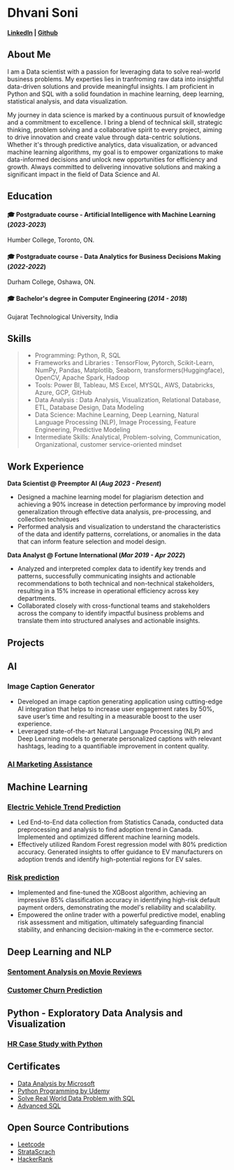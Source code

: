 # Dhvani Soni   

#### [LinkedIn](http://www.linkedin.com/in/dhvanisoni19) |  [Github](https://github.com/dhvanisoni) 

## About Me

I am a Data scientist with a passion for leveraging data to solve real-world business problems. My experties lies in tranfroming raw data into insightful data-driven solutions and provide meaningful insights. I am proficient in Python and SQL with a solid foundation in machine learning, deep learning, statistical analysis, and data visualization. 

My journey in data science is marked by a continuous pursuit of knowledge and a commitment to excellence. I bring a blend of technical skill, strategic thinking, problem solving and a collaborative spirit to every project, aiming to drive innovation and create value through data-centric solutions. Whether it's through predictive analytics, data visualization, or advanced machine learning algorithms, my goal is to empower organizations to make data-informed decisions and unlock new opportunities for efficiency and growth. Always committed to delivering innovative solutions and making a significant impact in the field of Data Science and AI.


## Education 

#### 🎓 Postgraduate course - Artificial Intelligence with Machine Learning (_2023-2023_) 
Humber College, Toronto, ON.

#### 🎓 Postgraduate course - Data Analytics for Business Decisions Making (_2022-2022_)
Durham College, Oshawa, ON.
 
#### 🎓 Bachelor's degree in Computer Engineering (_2014 - 2018_)
Gujarat Technological University, India 

## Skills
> - Programming:  Python, R, SQL
> - Frameworks and Libraries    : TensorFlow, Pytorch, Scikit-Learn, NumPy, Pandas, Matplotlib, Seaborn, transformers(Huggingface), OpenCV, Apache Spark, Hadoop
> - Tools:   Power BI, Tableau, MS Excel, MYSQL, AWS, Databricks, Azure, GCP, GitHub 
> - Data Analysis : Data Analysis, Visualization, Relational Database, ETL, Database Design, Data Modeling 
> - Data Science: Machine Learning, Deep Learning, Natural Language Processing (NLP), Image Processing, Feature Engineering, Predictive Modeling
> - Intermediate Skills: Analytical, Problem-solving, Communication, Organizational, customer service-oriented mindset
 

## Work Experience
**Data Scientist @ Preemptor AI (_Aug 2023 - Present_)**
- Designed a machine learning model for plagiarism detection and achieving a 90% increase in detection performance by improving model generalization through effective data analysis, pre-processing, and collection techniques
- Performed analysis and visualization to understand the characteristics of the data and identify patterns, correlations, or anomalies in the data that can inform feature selection and model design.

**Data Analyst @ Fortune International (_Mar 2019 - Apr 2022_)**
- Analyzed and interpreted complex data to identify key trends and patterns, successfully communicating insights and actionable recommendations to both technical and non-technical stakeholders, resulting in a 15% increase in operational efficiency across key departments.
- Collaborated closely with cross-functional teams and stakeholders across the company to identify impactful business problems and translate them into structured analyses and actionable insights.

## Projects
## AI 

### Image Caption Generator
- Developed an image caption generating application using cutting-edge AI integration that helps to increase user engagement rates by 50%, save user’s time and resulting in a measurable boost to the user experience.
- Leveraged state-of-the-art Natural Language Processing (NLP) and Deep Learning models to generate personalized captions with relevant hashtags, leading to a quantifiable improvement in content quality.

### [AI Marketing Assistance](https://github.com/dhvanisoni/AI-marketing-assistant-)

## Machine Learning 

### [Electric Vehicle Trend Prediction](https://github.com/dhvanisoni/EV-Trend-Prediction)
- Led End-to-End data collection from Statistics Canada, conducted data preprocessing and analysis to find adoption trend in Canada. Implemented and optimized different machine learning models.
- Effectively utilized Random Forest regression model with 80% prediction accuracy. Generated insights to offer guidance to EV manufacturers on adoption trends and identify high-potential regions for EV sales.

### [Risk prediction](https://github.com/dhvanisoni/Risk-Prediction-with-Machine-Learning-)
- Implemented and fine-tuned the XGBoost algorithm, achieving an impressive 85% classification accuracy in identifying high-risk default payment orders, demonstrating the model's reliability and scalability.
- Empowered the online trader with a powerful predictive model, enabling risk assessment and mitigation, ultimately safeguarding financial stability, and enhancing decision-making in the e-commerce sector.

## Deep Learning and NLP 

### [Sentoment Analysis on Movie Reviews](https://github.com/dhvanisoni/IMDb-Movie-Reviews-Sentiment-Analysis-)

### [Customer Churn Prediction](https://github.com/dhvanisoni/Customer-Churn-Prediction-with-three-different-State-of-the-art-optimizers)

## Python - Exploratory Data Analysis and Visualization

### [HR Case Study with Python](https://github.com/dhvanisoni/Case-Study-Human-Resource)



## Certificates 
- [Data Analysis by Microsoft](https://www.linkedin.com/learning/certificates/ead702370e6760ac9ab01e23a71106f9cd42df7358ae6ac5138e02a760a9ceae)
- [Python Programming by Udemy](https://udemy-certificate.s3.amazonaws.com/pdf/UC-e0f3ec59-c097-4a48-9c55-ae8e7b350a20.pdf)
- [Solve Real World Data Problem with SQL](https://www.linkedin.com/learning/certificates/10ad314908d493fa1b0fdcb30493ae7c3e7cc6dab1b7c1ae2f74127f2aefe3de)
- [Advanced SQL](https://www.linkedin.com/learning/certificates/87131f7a039c56e5526223873666c8085abc6759d9b6a20bf04e7299d708b843)
  
## Open Source Contributions 
- [Leetcode](https://leetcode.com/DhvaniSoni/) 
- [StrataScrach](https://platform.stratascratch.com/user/dhvani19) 
- [HackerRank](https://www.hackerrank.com/profile/dhvanisoni135)
